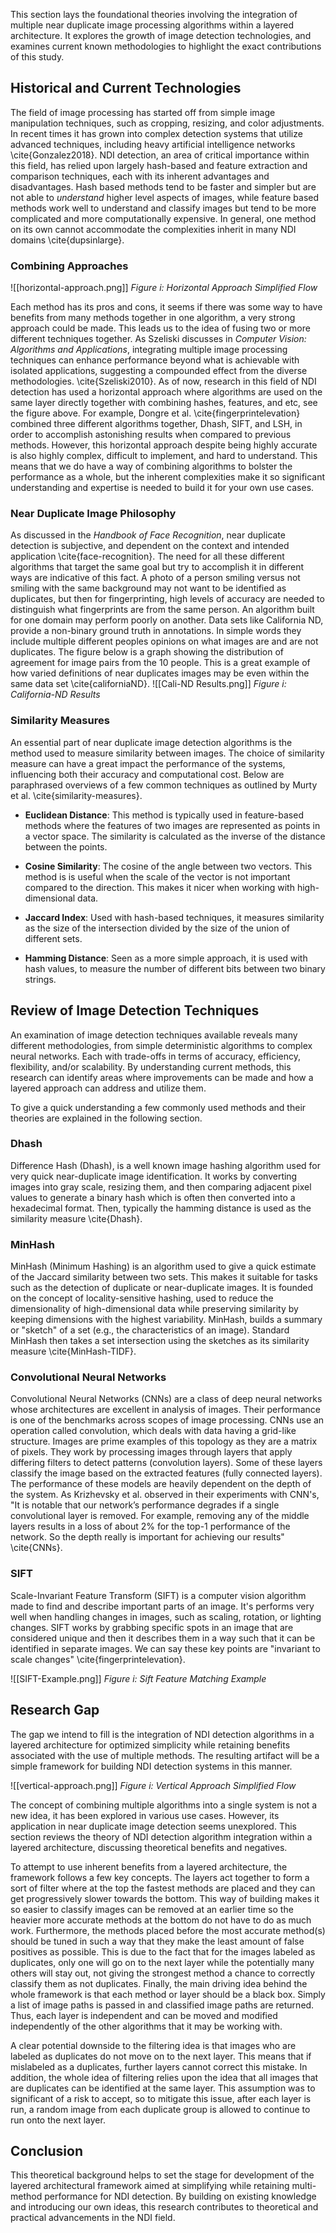 This section lays the foundational theories involving the integration of multiple near duplicate image processing algorithms within a layered architecture. It explores the growth of image detection technologies, and examines current known methodologies to highlight the exact contributions of this study.

## Historical and Current Technologies

The field of image processing has started off from simple image manipulation techniques, such as cropping, resizing, and color adjustments. In recent times it has grown into complex detection systems that utilize advanced techniques, including heavy artificial intelligence networks \cite{Gonzalez2018}. NDI detection, an area of critical importance within this field, has relied upon largely hash-based and feature extraction and comparison techniques, each with its inherent advantages and disadvantages. Hash based methods tend to be faster and simpler but are not able to *understand* higher level aspects of images, while feature based methods work well to understand and classify images but tend to be more complicated and more computationally expensive. In general, one method on its own cannot accommodate the complexities inherit in many NDI domains \cite{dupsinlarge}.

### Combining Approaches
![[horizontal-approach.png]]
*Figure i: Horizontal Approach Simplified Flow*

Each method has its pros and cons, it seems if there was some way to have benefits from many methods together in one algorithm, a very strong approach could be made. This leads us to the idea of fusing two or more different techniques together. As Szeliski discusses in *Computer Vision: Algorithms and Applications*, integrating multiple image processing techniques can enhance performance beyond what is achievable with isolated applications, suggesting a compounded effect from the diverse methodologies. \cite{Szeliski2010}. As of now, research in this field of NDI detection has used a horizontal approach where algorithms are used on the same layer directly together with combining hashes, features, and etc, see the figure above. For example, Dongre et al. \cite{fingerprintelevation} combined three different algorithms together, Dhash, SIFT, and LSH, in order to accomplish astonishing results when compared to previous methods. However, this horizontal approach despite being highly accurate is also highly complex, difficult to implement, and hard to understand. This means that we do have a way of combining algorithms to bolster the performance as a whole, but the inherent complexities make it so significant understanding and expertise is needed to build it for your own use cases.

### Near Duplicate Image Philosophy
As discussed in the *Handbook of Face Recognition*, near duplicate detection is subjective, and dependent on the context and intended application \cite{face-recognition}. The need for all these different algorithms that target the same goal but try to accomplish it in different ways are indicative of this fact. A photo of a person smiling versus not smiling with the same background may not want to be identified as duplicates, but then for fingerprinting, high levels of accuracy are needed to distinguish what fingerprints are from the same person. An algorithm built for one domain may perform poorly on another. Data sets like California ND, provide a non-binary ground truth in annotations. In simple words they include multiple different peoples opinions on what images are and are not duplicates. The figure below is a graph showing the distribution of agreement for image pairs from the 10 people. This is a great example of how varied definitions of near duplicates images may be even within the same data set \cite{californiaND}.
![[Cali-ND Results.png]]
*Figure i: California-ND Results*

### Similarity Measures
An essential part of near duplicate image detection algorithms is the method used to measure similarity between images. The choice of similarity measure can have a great impact the performance of the systems, influencing both their accuracy and computational cost. Below are paraphrased overviews of a few common techniques as outlined by Murty et al. \cite{similarity-measures}.

- **Euclidean Distance**: This method is typically used in feature-based methods where the features of two images are represented as points in a vector space. The similarity is calculated as the inverse of the distance between the points.

- **Cosine Similarity**: The cosine of the angle between two vectors. This method is is useful when the scale of the vector is not important compared to the direction. This makes it nicer when working with high-dimensional data.

- **Jaccard Index**: Used with hash-based techniques, it measures similarity as the size of the intersection divided by the size of the union of different sets.

- **Hamming Distance**: Seen as a more simple approach, it is used with hash values, to measure the number of different bits between two binary strings.

## Review of Image Detection Techniques

An examination of image detection techniques available reveals many different methodologies, from simple deterministic algorithms to complex neural networks. Each with trade-offs in terms of accuracy, efficiency, flexibility, and/or scalability. By understanding current methods, this research can identify areas where improvements can be made and how a layered approach can address and utilize them.

To give a quick understanding a few commonly used methods and their theories are explained in the following section.

### Dhash
Difference Hash (Dhash), is a well known image hashing algorithm used for very quick near-duplicate image identification. It works by converting images into gray scale, resizing them, and then comparing adjacent pixel values to generate a binary hash which is often then converted into a hexadecimal format. Then, typically the hamming distance is used as the similarity measure \cite{Dhash}.

### MinHash
MinHash (Minimum Hashing) is an algorithm used to give a quick estimate of the Jaccard similarity between two sets. This makes it suitable for tasks such as the detection of duplicate or near-duplicate images. It is founded on the concept of locality-sensitive hashing, used to reduce the dimensionality of high-dimensional data while preserving similarity by keeping dimensions with the highest variability. MinHash, builds a summary or "sketch" of a set (e.g., the characteristics of an image). Standard MinHash then takes a set intersection using the sketches as its similarity measure \cite{MinHash-TIDF}.

### Convolutional Neural Networks
Convolutional Neural Networks (CNNs) are a class of deep neural networks whose architectures are excellent in analysis of images. Their performance is one of the benchmarks across scopes of image processing. CNNs use an operation called convolution, which deals with data having a grid-like structure. Images are prime examples of this topology as they are a matrix of pixels. They work by processing images through layers that apply differing filters to detect patterns (convolution layers). Some of these layers classify the image based on the extracted features (fully connected layers). The performance of these models are heavily dependent on the depth of the system. As Krizhevsky et al. observed in their experiments with CNN's, "It is notable that our network’s performance degrades if a single convolutional layer is removed. For example, removing any of the middle layers results in a loss of about 2% for the top-1 performance of the network. So the depth really is important for achieving our results" \cite{CNNs}.

### SIFT
Scale-Invariant Feature Transform (SIFT) is a computer vision algorithm made to find and describe important parts of an image. It's performs very well when handling changes in images, such as scaling, rotation, or lighting changes. SIFT works by grabbing specific spots in an image that are considered unique and then it describes them in a way such that it can be identified in separate images. We can say these key points are "invariant to scale changes" \cite{fingerprintelevation}.

![[SIFT-Example.png]]
*Figure i: Sift Feature Matching Example*
## Research Gap

The gap we intend to fill is the integration of NDI detection algorithms in a layered architecture for optimized simplicity while retaining benefits associated with the use of multiple methods. The resulting artifact will be a simple framework for building NDI detection systems in this manner.

![[vertical-approach.png]]
*Figure i: Vertical Approach Simplified Flow*

The concept of combining multiple algorithms into a single system is not a new idea, it has been explored in various use cases. However, its application in near duplicate image detection seems unexplored. This section reviews the theory of NDI detection algorithm integration within a layered architecture, discussing theoretical benefits and negatives.

To attempt to use inherent benefits from a layered architecture, the framework follows a few key concepts. The layers act together to form a sort of filter where at the top the fastest methods are placed and they can get progressively slower towards the bottom. This way of building makes it so easier to classify images can be removed at an earlier time so the heavier more accurate methods at the bottom do not have to do as much work. Furthermore, the methods placed before the most accurate method(s) should be tuned in such a way that they make the least amount of false positives as possible. This is due to the fact that for the images labeled as duplicates, only one will go on to the next layer while the potentially many others will stay out, not giving the strongest method a chance to  correctly classify them as not duplicates. Finally, the main driving idea behind the whole framework is that each method or layer should be a black box. Simply a list of image paths is passed in and classified image paths are returned. Thus, each layer is independent and can be moved and modified independently of the other algorithms that it may be working with.

A clear potential downside to the filtering idea is that images who are labeled as duplicates do not move on to the next layer. This means that if mislabeled as a duplicates, further layers cannot correct this mistake. In addition, the whole idea of filtering relies upon the idea that all images that are duplicates can be identified at the same layer. This assumption was to significant of a risk to accept, so to mitigate this issue, after each layer is run, a random image from each duplicate group is allowed to continue to run onto the next layer.

## Conclusion

This theoretical background helps to set the stage for development of the layered architectural framework aimed at simplifying while retaining multi-method performance for NDI detection. By building on existing knowledge and introducing our own ideas, this research contributes to theoretical and practical advancements in the NDI field.
